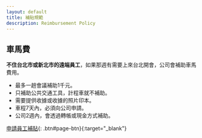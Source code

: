 ```yaml
---
layout: default
title: 補貼規範
description: Reimbursement Policy
---
```


## 車馬費

**不住台北市或新北市的遠端員工**，如果那週有需要上來台北開會，公司會補助車馬費用。

* 最多一趟會議補助1千元。
* 只補助公共交通工具，計程車就不補助。
* 需要提供收據或收據的照片印本。
* 車程7天內，必須向公司申請。
* 公司2週內，會透過轉帳或現金方式補助。

[申請員工補貼](https://forms.gle/DXNpQzenX4Xr8D6n9){: .btn#page-btn}{:target="_blank"}